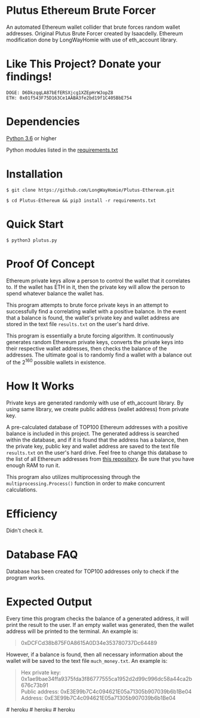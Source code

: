 # Plutus Ethereum Brute Forcer

An automated Ethereum wallet collider that brute forces random wallet addresses.
Original Plutus Brute Forcer created by Isaacdelly. 
Ethereum modification done by LongWayHomie with use of eth_account library.

# Like This Project? Donate your findings!

```
DOGE: D6DkzqqLA87bEfERSXjcg1XZEpHrWJopZ8
ETH: 0x01f543F75D163Ce1AABA3fe2bd19f1C405BbE754
```

# Dependencies

<a href="https://www.python.org/downloads/">Python 3.6</a> or higher

Python modules listed in the <a href="/requirements.txt">requirements.txt<a/>
  

# Installation

```
$ git clone https://github.com/LongWayHomie/Plutus-Ethereum.git

$ cd Plutus-Ethereum && pip3 install -r requirements.txt
```

# Quick Start

```
$ python3 plutus.py
```

# Proof Of Concept

Ethereum private keys allow a person to control the wallet that it correlates to. If the wallet has ETH in it, then the private key will allow the person to spend whatever balance the wallet has. 

This program attempts to brute force private keys in an attempt to successfully find a correlating wallet with a positive balance. In the event that a balance is found, the wallet's private key and wallet address are stored in the text file `results.txt` on the user's hard drive.

This program is essentially a brute forcing algorithm. It continuously generates random Ethereum private keys, converts the private keys into their respective wallet addresses, then checks the balance of the addresses. The ultimate goal is to randomly find a wallet with a balance out of the 2<sup>160</sup> possible wallets in existence.

# How It Works

Private keys are generated randomly with use of eth_account library.
By using same library, we create public address (wallet address) from private key.

A pre-calculated database of TOP100 Ethereum addresses with a positive balance is included in this project. The generated address is searched within the database, and if it is found that the address has a balance, then the private key, public key and wallet address are saved to the text file `results.txt` on the user's hard drive.
Feel free to change this database to the list of all Ethereum addresses from <a href="https://gz.blockchair.com/ethereum/addresses/">this repository</a>. Be sure that you have enough RAM to run it.

This program also utilizes multiprocessing through the `multiprocessing.Process()` function in order to make concurrent calculations.

# Efficiency
  
Didn't check it.

# Database FAQ

Database has been created for TOP100 addresses only to check if the program works. 

# Expected Output

Every time this program checks the balance of a generated address, it will print the result to the user. If an empty wallet was generated, then the wallet address will be printed to the terminal. An example is:

>0xDCFCd38b875F0A8615A0D34e353780737Dc64489

However, if a balance is found, then all necessary information about the wallet will be saved to the text file `much_money.txt`. An example is:

>Hex private key: 0x1ae9bae34ffa9375fda3f86777555ca1952d2d99c996dc58a44ca2b676c73b91<br/>
>Public address: 0xE3E99b7C4c094621E05a71305b907039b6b1Be04 <br/>
>Address: 0xE3E99b7C4c094621E05a71305b907039b6b1Be04 <br/>

#   h e r o k u  
 #   h e r o k u  
 #   h e r o k u  
 